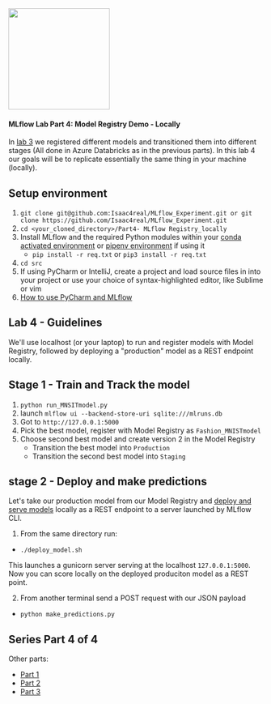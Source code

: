 <img src="https://www.mlflow.org/docs/latest/_static/MLflow-logo-final-black.png" width="200">

#### MLflow Lab Part 4: Model Registry Demo - Locally

In [lab 3](https://github.com/Isaac4real/MLflow_Experiment/tree/master/Part3-%20MLflow%20Registry) we registered different models and transitioned them into different stages (All done in Azure Databricks as in the previous parts).
In this lab 4 our goals will be to replicate essentially the same thing in your machine (locally).

Setup environment
----------------------------------

1. ```git clone git@github.com:Isaac4real/MLflow_Experiment.git or git clone https://github.com/Isaac4real/MLflow_Experiment.git```
2. `cd <your_cloned_directory>/Part4- MLflow Registry_locally`
3. Install MLflow and the required Python modules within your [conda activated environment](https://docs.conda.io/projects/conda/en/latest/user-guide/install/) or [pipenv environment](https://pypi.org/project/pipenv) if using it
    * `pip install -r req.txt` or `pip3 install -r req.txt`
5. `cd src`
6. If using PyCharm or IntelliJ, create a project and load source files in into your project or use your choice of syntax-highlighted editor, like Sublime or vim
7. [How to use PyCharm and MLflow](https://www.youtube.com/watch?v=yzn1hNkQuWA&feature=youtu.be)


Lab 4 - Guidelines
-----------------

We'll use localhost (or your laptop) to run and register models with Model Registry, followed by
deploying a "production" model as a REST endpoint locally.

Stage 1 - Train and Track the model
-------------------

1. `python run_MNSITmodel.py`
2. launch `mlflow ui --backend-store-uri sqlite:///mlruns.db`
3. Got to `http://127.0.0.1:5000`
4. Pick the best model, register with Model Registry as `Fashion_MNISTmodel`
5. Choose second best model and create version 2 in the Model Registry
   * Transition the best model into `Production`
   * Transition the second best model into `Staging`

stage 2 - Deploy and make predictions
-------------------
 
Let's take our production model from our Model Registry and [deploy and serve models](https://www.mlflow.org/docs/latest/models.html#deploy-mlflow-models) locally as a REST endpoint to a server launched by MLflow CLI. 

1. From the same directory run:
 * ```./deploy_model.sh``` 
 
This launches a gunicorn server serving at the localhost `127.0.0.1:5000`. Now you can score locally
on the deployed produciton model as a REST point.
 
2. From another terminal send a POST request with our JSON payload
  * ```python make_predictions.py```

 

     
 Series Part 4 of 4
-----------
Other parts:
- [Part 1](https://github.com/Isaac4real/MLflow_Experiment/tree/master/Part1-%20MLflow%20Tracking)
- [Part 2](https://github.com/Isaac4real/MLflow_Experiment/tree/master/Part2-%20MLflow%20Projects%26Models)
- [Part 3](https://github.com/Isaac4real/MLflow_Experiment/tree/master/Part3-%20MLflow%20Registry)